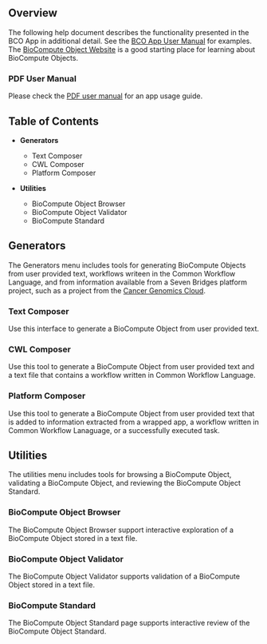 ## Overview

The following help document describes the functionality presented in the BCO App in additional detail. See the <a href="https://sbg.github.io/bco-app/" target="_blank">BCO App User Manual</a> for examples. The <a href="https://www.biocomputeobject.org/" target="_blank">BioCompute Object Website</a> is a good starting place for learning about BioCompute Objects.

### PDF User Manual

Please check the <a href="https://sbg.github.io/bco-app/bco-app-user-manual.pdf" target="_blank">PDF user manual</a> for an app usage guide.

## Table of Contents

- **Generators**
  - Text Composer
  - CWL Composer
  - Platform Composer

- **Utilities**
  - BioCompute Object Browser
  - BioCompute Object Validator
  - BioCompute Standard

## Generators

The Generators menu includes tools for generating BioCompute Objects from user provided text, workflows writeen in the Common Workflow Language, and from information available from a Seven Bridges platform project, such as a project from the <a href="https://www.cancergenomicscloud.org" target="_blank">Cancer Genomics Cloud</a>.

### Text Composer

Use this interface to generate a BioCompute Object from user provided text.

### CWL Composer

Use this tool to generate a BioCompute Object from user provided text and a text file that contains a workflow written in Common Workflow Language.

### Platform Composer

Use this tool to generate a BioCompute Object from user provided text that is added to information extracted from a wrapped app, a workflow written in Common Workflow Lanaguage, or a successfully executed task.

## Utilities

The utilities menu includes tools for browsing a BioCompute Object, validating a BioCompute Object, and reviewing the BioCompute Object Standard.

### BioCompute Object Browser

The BioCompute Object Browser support interactive exploration of a BioCompute Object stored in a text file.

### BioCompute Object Validator

The BioCompute Object Validator supports validation of a BioCompute Object stored in a text file.

### BioCompute Standard

The BioCompute Object Standard page supports interactive review of the BioCompute Object Standard.
